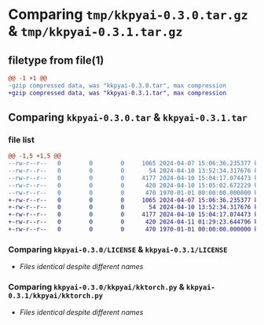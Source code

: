 # Comparing `tmp/kkpyai-0.3.0.tar.gz` & `tmp/kkpyai-0.3.1.tar.gz`

## filetype from file(1)

```diff
@@ -1 +1 @@
-gzip compressed data, was "kkpyai-0.3.0.tar", max compression
+gzip compressed data, was "kkpyai-0.3.1.tar", max compression
```

## Comparing `kkpyai-0.3.0.tar` & `kkpyai-0.3.1.tar`

### file list

```diff
@@ -1,5 +1,5 @@
--rw-r--r--   0        0        0     1065 2024-04-07 15:06:36.235377 kkpyai-0.3.0/LICENSE
--rw-r--r--   0        0        0       54 2024-04-10 13:52:34.317676 kkpyai-0.3.0/README.md
--rw-r--r--   0        0        0     4177 2024-04-10 15:04:17.074473 kkpyai-0.3.0/kkpyai/kktorch.py
--rw-r--r--   0        0        0      420 2024-04-10 15:05:02.672229 kkpyai-0.3.0/pyproject.toml
--rw-r--r--   0        0        0      470 1970-01-01 00:00:00.000000 kkpyai-0.3.0/PKG-INFO
+-rw-r--r--   0        0        0     1065 2024-04-07 15:06:36.235377 kkpyai-0.3.1/LICENSE
+-rw-r--r--   0        0        0       54 2024-04-10 13:52:34.317676 kkpyai-0.3.1/README.md
+-rw-r--r--   0        0        0     4177 2024-04-10 15:04:17.074473 kkpyai-0.3.1/kkpyai/kktorch.py
+-rw-r--r--   0        0        0      420 2024-04-11 01:29:23.644796 kkpyai-0.3.1/pyproject.toml
+-rw-r--r--   0        0        0      470 1970-01-01 00:00:00.000000 kkpyai-0.3.1/PKG-INFO
```

### Comparing `kkpyai-0.3.0/LICENSE` & `kkpyai-0.3.1/LICENSE`

 * *Files identical despite different names*

### Comparing `kkpyai-0.3.0/kkpyai/kktorch.py` & `kkpyai-0.3.1/kkpyai/kktorch.py`

 * *Files identical despite different names*

